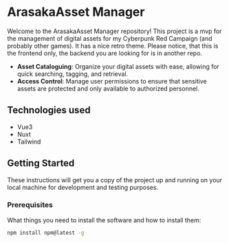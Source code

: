 # ArasakaAsset Manager

Welcome to the ArasakaAsset Manager repository! This project is a mvp for the management of digital assets for my Cyberpunk Red Campaign (and probably other games). It has a nice retro theme. Please notice, that this is the frontend only, the backend you are looking for is in another repo.

- **Asset Cataloguing**: Organize your digital assets with ease, allowing for quick searching, tagging, and retrieval.
- **Access Control**: Manage user permissions to ensure that sensitive assets are protected and only available to authorized personnel.


## Technologies used

- Vue3
- Nuxt
- Tailwind

## Getting Started

These instructions will get you a copy of the project up and running on your local machine for development and testing purposes.

### Prerequisites

What things you need to install the software and how to install them:

```bash
npm install npm@latest -g
